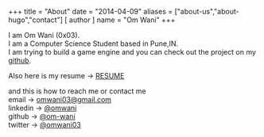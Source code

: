 +++
title = "About"
date = "2014-04-09"
aliases = ["about-us","about-hugo","contact"]
[ author ]
  name = "Om Wani"
+++

I am Om Wani (0x03).   
I am a Computer Science Student based in Pune,IN.   
I am trying to build a game engine and you can  check out the project on my [github](https://github.com/om-wani/).

Also here is my resume -> [RESUME](/Resume_OM_WANI.pdf)

and this is how to reach me or contact me    
email     -> [omwani03@gmail.com](mailto:omwani03@gmail.com)   
linkedin  -> [@omwani](https://linkedin/in/omwani)   
github    -> [@om-wani](https://github.com/om-wani)  
twitter   -> [@omwani03](https://x.com/omwani03)   
